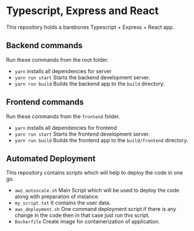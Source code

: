 # Typescript, Express and React

This repository holds a barebones Typescript + Express + React app.

## Backend commands
Run these commands from the root folder.
- `yarn` installs all dependencies for server
- `yarn run start` Starts the backend development server.
- `yarn run build` Builds the backend app to the `build` directory.


## Frontend commands
Run these commands from the `frontend` folder.
- `yarn` installs all dependencies for frontend
- `yarn run start` Starts the frontend development server.
- `yarn run build` Builds the frontend app to the `build/frontend` directory.

## Automated Deployment

This repository contains scripts which will help to deploy the code in one go.
- `aws_autoscale.sh` Main Script which will be used to deploy the code along with preparation of instance.
- `my_script.txt`  It contains the user data.
- `aws_deployment.sh` One command deployment script if there is any change in the code then in that case just run this script.
- `Dockerfile` Create image for containerization of application.
